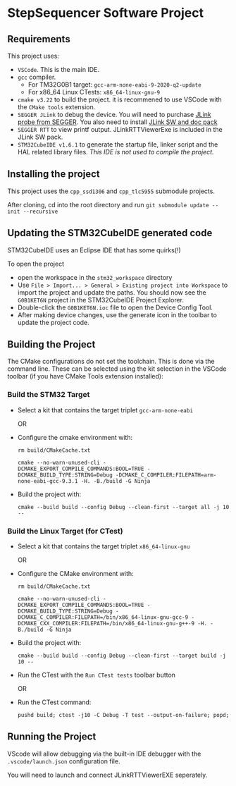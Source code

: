 # StepSequencer Software Project

## Requirements

This project uses:

- `VSCode`. This is the main IDE.
- `gcc` compiler. 
    - For TM32G0B1 target: `gcc-arm-none-eabi-9-2020-q2-update` 
    - For x86_64 Linux CTests: `x86_64-linux-gnu-9`
- `cmake v3.22` to build the project. it is recommened to use VSCode with the `CMake tools` extension.
- `SEGGER JLink` to debug the device. You will need to purchase [JLink probe from SEGGER](https://www.segger.com/products/debug-probes/j-link/).  You also need to install [JLink SW and doc pack](https://www.segger.com/downloads/jlink/)
- `SEGGER RTT` to view printf output. JLinkRTTViewerExe is included in the JLink SW pack.
- `STM32CubeIDE v1.6.1` to generate the startup file, linker script and the HAL related library files. _This IDE is not used to compile the project._

## Installing the project

This project uses the `cpp_ssd1306` and `cpp_tlc5955` submodule projects.

After cloning, cd into the root directory and run `git submodule update --init --recursive`

## Updating the STM32CubeIDE generated code

STM32CubeIDE uses an Eclipse IDE that has some quirks(!)

To open the project

- open the workspace in the `stm32_workspace` directory
- Use `File > Import... > General > Existing project into Workspace` to import the project and update the paths. You should now see the `G0B1KET6N` project in the STM32CubeIDE Project Explorer.
- Double-click the `G0B1KET6N.ioc` file to open the Device Config Tool.
- After making device changes, use the generate icon in the toolbar to update the project code.

## Building the Project

The CMake configurations do not set the toolchain. This is done via the command line. These can be selected using the kit selection in the VSCode toolbar (if you have CMake Tools extension installed):

### Build the STM32 Target

- Select a kit that contains the target triplet
`gcc-arm-none-eabi`

    OR

- Configure the cmake environment with:

    `rm build/CMakeCache.txt`

    `cmake --no-warn-unused-cli -DCMAKE_EXPORT_COMPILE_COMMANDS:BOOL=TRUE -DCMAKE_BUILD_TYPE:STRING=Debug -DCMAKE_C_COMPILER:FILEPATH=arm-none-eabi-gcc-9.3.1 -H. -B./build -G Ninja`

- Build the project with:

    `cmake --build build --config Debug --clean-first --target all -j 10 --`

### Build the Linux Target (for CTest)


- Select a kit that contains the target triplet
`x86_64-linux-gnu`

    OR

- Configure the CMake environment with:

    `rm build/CMakeCache.txt`

    `cmake --no-warn-unused-cli -DCMAKE_EXPORT_COMPILE_COMMANDS:BOOL=TRUE -DCMAKE_BUILD_TYPE:STRING=Debug -DCMAKE_C_COMPILER:FILEPATH=/bin/x86_64-linux-gnu-gcc-9 -DCMAKE_CXX_COMPILER:FILEPATH=/bin/x86_64-linux-gnu-g++-9 -H. -B./build -G Ninja`

- Build the project with:

    `cmake --build build --config Debug --clean-first --target build -j 10 --`

- Run the CTest with the `Run CTest tests` toolbar button

    OR

- Run the CTest command:

    `pushd build; ctest -j10 -C Debug -T test --output-on-failure; popd;`


## Running the Project

VScode will allow debugging via the built-in IDE debugger with the `.vscode/launch.json` configuration file.

You will need to launch and connect JLinkRTTViewerEXE seperately.